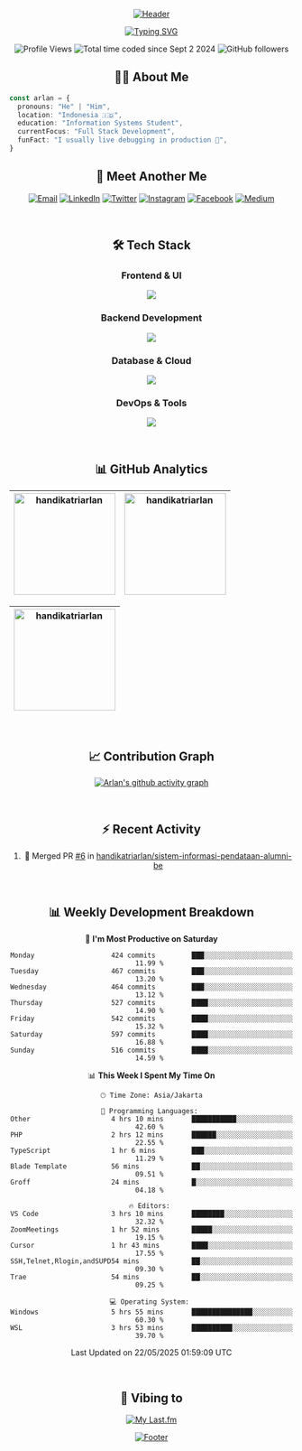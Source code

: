 <div align="center">

[![Header](https://capsule-render.vercel.app/api?type=waving&color=050f2c&fontColor=ffff&height=300&section=header&text=Arlan%20Tri%20Handika&fontSize=60&animation=fadeIn&fontAlignY=38&desc=Software%20Developer%20|%20Code%20Enthusiast%20&descAlignY=55&descAlign=50)](https://github.com/handikatriarlan)

[![Typing SVG](https://readme-typing-svg.demolab.com?font=JetBrains+Mono&weight=600&size=28&duration=2000&pause=1000&color=00E7FF&center=true&vCenter=true&random=false&width=600&height=100&lines=Just+a+dev+who+writes+code%F0%9F%92%BB;Passionate+about+building+stuff%F0%9F%8C%8F;Always+learning,+always+improving%F0%9F%93%9A)](https://git.io/typing-svg)

</div>

<div align="center">
<p align="center">
    <img src="https://komarev.com/ghpvc/?username=handikatriarlan&label=Profile%20views&color=0e75b6&style=flat" alt="Profile Views" />
    <img src="https://wakatime.com/badge/user/c6161591-fa13-42b0-8c76-77f5c030d063.svg" alt="Total time coded since Sept 2 2024" />
    <img src="https://img.shields.io/github/followers/handikatriarlan?label=Followers&style=social" alt="GitHub followers" />
</p>

## 👨‍💻 About Me

</div>

```typescript
const arlan = {
  pronouns: "He" | "Him",
  location: "Indonesia 🇮🇩",
  education: "Information Systems Student",
  currentFocus: "Full Stack Development",
  funFact: "I usually live debugging in production 🤫",
}
```

<div align="center">

## 🤝 Meet Another Me

[![Email](https://img.shields.io/badge/Email-D14836?style=for-the-badge&logo=gmail&logoColor=white)](mailto:handikaarlan@gmail.com)
[![LinkedIn](https://img.shields.io/badge/LinkedIn-0077B5?style=for-the-badge&logo=linkedin&logoColor=white)](https://linkedin.com/in/arlantrihandika)
[![Twitter](https://img.shields.io/badge/Twitter-1DA1F2?style=for-the-badge&logo=twitter&logoColor=white)](https://twitter.com/handikatriarlan)
[![Instagram](https://img.shields.io/badge/Instagram-E4405F?style=for-the-badge&logo=instagram&logoColor=white)](https://instagram.com/handikatriarlan)
[![Facebook](https://img.shields.io/badge/Facebook-0077A2?style=for-the-badge&logo=facebook&logoColor=white)](https://facebook.com/handikatriarlan)
[![Medium](https://img.shields.io/badge/Medium-12100E?style=for-the-badge&logo=medium&logoColor=white)](https://medium.com/@handikatriarlan)

<br>

## 🛠️ Tech Stack

### Frontend & UI

<p align="center">
    <img src="https://skillicons.dev/icons?i=html,js,ts,react,tailwind,jquery,bootstrap&theme=dark" />
</p>

### Backend Development

<p align="center">
    <img src="https://skillicons.dev/icons?i=php,laravel,nodejs,bun,express,nestjs,elysia&theme=dark" />
</p>

### Database & Cloud

<p align="center">
    <img src="https://skillicons.dev/icons?i=mysql,postgres,sqlite,prisma,supabase,firebase,gcp&theme=dark" />
</p>

### DevOps & Tools

<p align="center">
    <img src="https://skillicons.dev/icons?i=git,docker,githubactions,ubuntu,vercel,cloudflare,postman&theme=dark" />
</p>

<br>

## 📊 GitHub Analytics

<div align="center">

| [<img height="180" src="https://github-readme-stats-eight-theta.vercel.app/api/top-langs/?username=handikatriarlan&layout=compact&theme=algolia&hide_border=true" alt="handikatriarlan" />](https://github-readme-stats-eight-theta.vercel.app/api/top-langs/?username=handikatriarlan&layout=compact&theme=algolia&hide_border=true) | [<img height="180" src="https://github-readme-stats-eight-theta.vercel.app/api?username=handikatriarlan&show_icons=true&theme=algolia&include_all_commits=true&count_private=true&hide_border=true" alt="handikatriarlan" />](https://github-readme-stats-eight-theta.vercel.app/api?username=handikatriarlan&show_icons=true&theme=algolia&include_all_commits=true&count_private=true&hide_border=true) |
| :-----------------------------------------------------------------------------------------------------------------------------------------------------------------------------------------------------------------------------------------------------------------------------------------------------------------------------------: | :-------------------------------------------------------------------------------------------------------------------------------------------------------------------------------------------------------------------------------------------------------------------------------------------------------------------------------------------------------------------------------------------------------: |

</div>

<div align="center">

| [<img height="180" src="https://github-readme-streak-stats.herokuapp.com/?user=handikatriarlan&theme=algolia&hide_border=true" alt="handikatriarlan" />](https://github-readme-streak-stats.herokuapp.com/?user=handikatriarlan&theme=algolia&hide_border=true) |
| :-------------------------------------------------------------------------------------------------------------------------------------------------------------------------------------------------------------------------------------------------------------: |

</div>

<br>

## 📈 Contribution Graph

[![Arlan's github activity graph](https://github-readme-activity-graph.vercel.app/graph?username=handikatriarlan&theme=tokyo-night&hide_border=true&bg_color=050f2c)](https://github.com/ashutosh00710/github-readme-activity-graph)

<br>

## ⚡ Recent Activity

<!--START_SECTION:activity-->
1. 🎉 Merged PR [#6](https://github.com/handikatriarlan/sistem-informasi-pendataan-alumni-be/pull/6) in [handikatriarlan/sistem-informasi-pendataan-alumni-be](https://github.com/handikatriarlan/sistem-informasi-pendataan-alumni-be)
<!--END_SECTION:activity-->

<br>

## 📊 Weekly Development Breakdown

<!--START_SECTION:waka-->
📅 **I'm Most Productive on Saturday** 

```text
Monday                   424 commits         ███░░░░░░░░░░░░░░░░░░░░░░   11.99 % 
Tuesday                  467 commits         ███░░░░░░░░░░░░░░░░░░░░░░   13.20 % 
Wednesday                464 commits         ███░░░░░░░░░░░░░░░░░░░░░░   13.12 % 
Thursday                 527 commits         ████░░░░░░░░░░░░░░░░░░░░░   14.90 % 
Friday                   542 commits         ████░░░░░░░░░░░░░░░░░░░░░   15.32 % 
Saturday                 597 commits         ████░░░░░░░░░░░░░░░░░░░░░   16.88 % 
Sunday                   516 commits         ████░░░░░░░░░░░░░░░░░░░░░   14.59 % 
```


📊 **This Week I Spent My Time On** 

```text
🕑︎ Time Zone: Asia/Jakarta

💬 Programming Languages: 
Other                    4 hrs 10 mins       ███████████░░░░░░░░░░░░░░   42.60 % 
PHP                      2 hrs 12 mins       ██████░░░░░░░░░░░░░░░░░░░   22.55 % 
TypeScript               1 hr 6 mins         ███░░░░░░░░░░░░░░░░░░░░░░   11.29 % 
Blade Template           56 mins             ██░░░░░░░░░░░░░░░░░░░░░░░   09.51 % 
Groff                    24 mins             █░░░░░░░░░░░░░░░░░░░░░░░░   04.18 % 

🔥 Editors: 
VS Code                  3 hrs 10 mins       ████████░░░░░░░░░░░░░░░░░   32.32 % 
ZoomMeetings             1 hr 52 mins        █████░░░░░░░░░░░░░░░░░░░░   19.15 % 
Cursor                   1 hr 43 mins        ████░░░░░░░░░░░░░░░░░░░░░   17.55 % 
SSH,Telnet,Rlogin,andSUPD54 mins             ██░░░░░░░░░░░░░░░░░░░░░░░   09.30 % 
Trae                     54 mins             ██░░░░░░░░░░░░░░░░░░░░░░░   09.25 % 

💻 Operating System: 
Windows                  5 hrs 55 mins       ███████████████░░░░░░░░░░   60.30 % 
WSL                      3 hrs 53 mins       ██████████░░░░░░░░░░░░░░░   39.70 % 
```


 Last Updated on 22/05/2025 01:59:09 UTC
<!--END_SECTION:waka-->

<br>

## 🎵 Vibing to

[![My Last.fm](https://lastfm-recently-played.vercel.app/api?user=Cozyeon&width=600&bg_color=050f2c)](https://www.last.fm/user/Cozyeon)

[![Footer](https://capsule-render.vercel.app/api?type=waving&color=050f2c&height=100&section=footer)](https://github.com/handikatriarlan)

</div>
